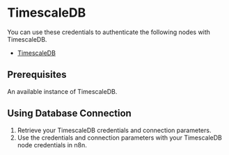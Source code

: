 # TimescaleDB

You can use these credentials to authenticate the following nodes with TimescaleDB.

- [TimescaleDB](/integrations/nodes/n8n-nodes-base.timescaleDb/)

## Prerequisites

An available instance of TimescaleDB.

## Using Database Connection

1. Retrieve your TimescaleDB credentials and connection parameters.
2. Use the credentials and connection parameters with your TimescaleDB node credentials in n8n.
